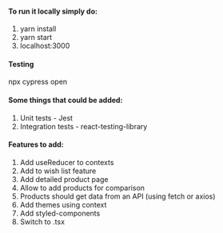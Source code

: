 #### To run it locally simply do:
1. yarn install
2. yarn start
3. localhost:3000


#### Testing
npx cypress open


#### Some things that could be added:
1. Unit tests - Jest
2. Integration tests - react-testing-library


#### Features to add:
1. Add useReducer to contexts
2. Add to wish list feature
3. Add detailed product page
4. Allow to add products for comparison
5. Products should get data from an API (using fetch or axios)
6. Add themes using context
7. Add styled-components
8. Switch to .tsx